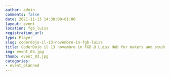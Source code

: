 ```yaml
---
author: admin
comments: false
date: 2021-11-13 14:30:00+01:00
layout: event
location: fgb_luiss
registration_url:
type: Player
slug: coderdojo-il-13-novembre-in-fgb-luiss
title: CoderDojo il 13 novembre in FGB @ Luiss Hub for makers and students
img: event_03.jpg
thumb: event_03.jpg
categories:
- event_planned
---
```

